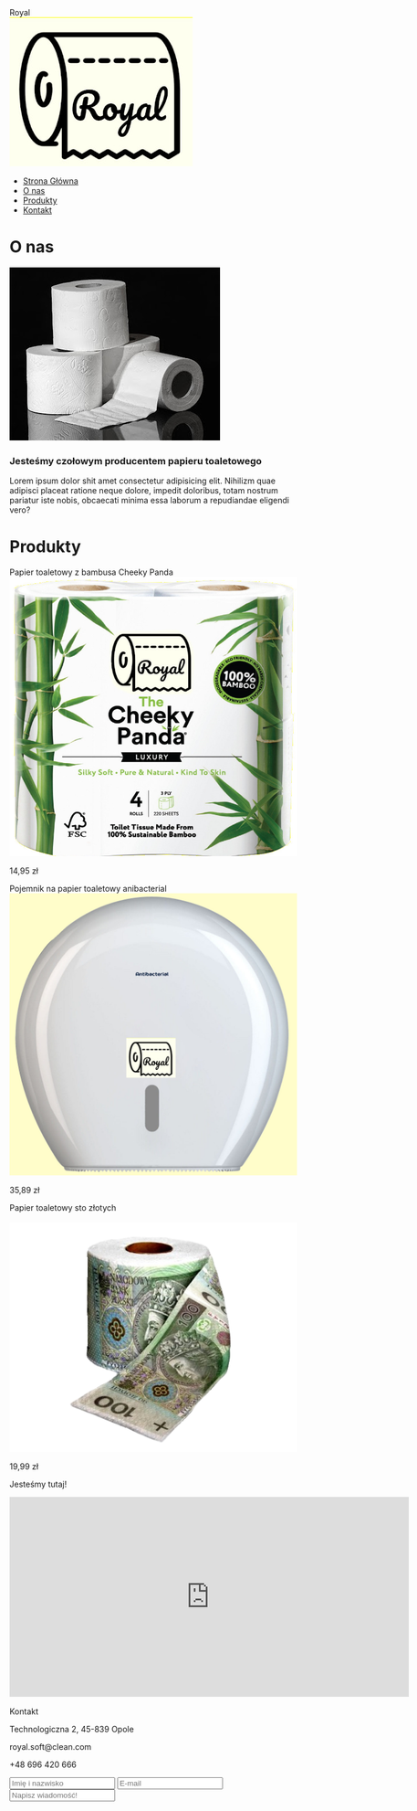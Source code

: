 
<!DOCTYPE html>
<html lang="pl">

<head>
    <meta charset="UTF-8">
    <meta name="viewport" content="width=device-width, initial-scale=1.0">
    <link href="https://fonts.googleapis.com/css?family=Pacifico&display=swap" rel="stylesheet">
    <link href="https://fonts.googleapis.com/css?family=Fredoka+One&display=swap" rel="stylesheet">
    <link href="https://fonts.googleapis.com/css?family=Lato:400,700&display=swap" rel="stylesheet">
    <link rel="stylesheet" href="./style123.css">
    <title>Papier Toaletowy Royal</title>
</head>

<body>
    <div class="nam">Royal</div>
    <div class="menu">
        <a href="index.html"><img src="img/logof.jpg" class="logo"></a>
        <nav>
            <ul class="navb">
                <li><a href="index.html">Strona Główna</a></li>
                <li><a href="index.html">O nas</a></li>
                <li><a href="index.html">Produkty</a></li>
                <li><a href="index.html">Kontakt</a></li>
            </ul>
        </nav>
    </div>
    <div class="content">
        <h1>O nas</h1>
        <img src="img/papier.jpg" class="zdj1">
        <h3>Jesteśmy czołowym producentem papieru toaletowego</h3>Lorem ipsum dolor shit amet consectetur adipisicing
        elit. Nihilizm quae adipisci placeat ratione neque dolore, impedit doloribus, totam nostrum pariatur iste nobis,
        obcaecati minima essa laborum a repudiandae eligendi vero?
        <div class="divider"></div>
        <h1 class="prod">Produkty</h1>
        <div class="produkty">
            <div class="prd1">
                Papier toaletowy z bambusa Cheeky Panda
                <img src="img/zdj2.jpg" class="prod1">
                <p>14,95 zł</p>
            </div>
            <div class="prd2">Pojemnik na papier toaletowy anibacterial<img src="img/poj.jpg" class="prod1"><p>35,89 zł</p>
            </div>
            <div class="prd3">Papier toaletowy sto złotych<br></br> <img src="img/papier100.png"><p>19,99 zł</p> </div>
        </div>
    </div>
    <div class="divider2"></div>
    <div class="footer">
        <p>Jesteśmy tutaj!</p>
        <iframe class="mapa"
            src="https://www.google.com/maps/embed?pb=!1m18!1m12!1m3!1d1787.5461408863384!2d17.8738478784102!3d50.68334481738311!2m3!1f0!2f0!3f0!3m2!1i1024!2i768!4f13.1!3m3!1m2!1s0x4710527d12664337%3A0xbe624bba5d312229!2sPark%20Naukowo-Technologiczny%20w%20Opolu!5e0!3m2!1spl!2spl!4v1584882340684!5m2!1spl!2spl"
            width="700" height="350" frameborder="0" style="border:0;" allowfullscreen="" aria-hidden="false"
            tabindex="0"></iframe>
        <div class="divider2"></div>
        <p>Kontakt</p>
        <div class="fcnt">
            <div class="info">
                <p>Technologiczna 2, 45-839 Opole</p>
                <p>royal.soft@clean.com</p>
                <p>+48 696 420 666</p>
            </div>
            <form>
                <input class="iin" type="text" placeholder="Imię i nazwisko">
                <input class="ein" type="email" placeholder="E-mail">
                <input class="txtf" type="text" placeholder="Napisz wiadomość!">
            </form>
        </div>
    </div>
</body>

</html>